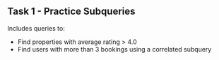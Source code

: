 ## Task 1 - Practice Subqueries

Includes queries to:
- Find properties with average rating > 4.0
- Find users with more than 3 bookings using a correlated subquery
